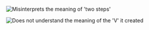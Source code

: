 ![Misinterprets the meaning of 'two steps'](two_staircase_error_1.gif)

![Does not understand the meaning of the 'V' it created](cannot_destroy_1.gif)